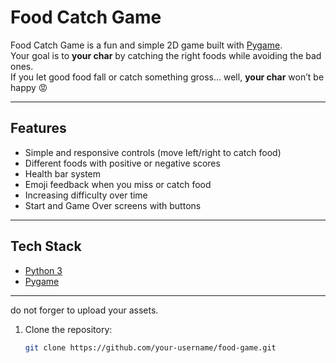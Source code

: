 #  Food Catch Game

Food Catch Game is a fun and simple 2D game built with [Pygame](https://www.pygame.org/).  
Your goal is to **your char** by catching the right foods while avoiding the bad ones.  
If you let good food fall or catch something gross… well, **your char** won’t be happy 😡



---

##  Features

-  Simple and responsive controls (move left/right to catch food)  
-  Different foods with positive or negative scores  
-  Health bar system  
-  Emoji feedback when you miss or catch food  
-  Increasing difficulty over time  
-  Start and Game Over screens with buttons

---

##  Tech Stack

- [Python 3](https://www.python.org/)
- [Pygame](https://www.pygame.org/)

---

do not forger to upload your assets.

1. Clone the repository:
   ```bash
   git clone https://github.com/your-username/food-game.git

